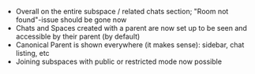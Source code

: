 - Overall on the entire subspace / related chats section; "Room not found"-issue should be gone now
- Chats and Spaces created with a parent are now set up to be seen and accessible by their parent (by default)
- Canonical Parent is shown everywhere (it makes sense): sidebar, chat listing, etc
- Joining subspaces with public or restricted mode now possible
